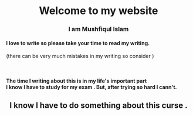 <!DOCTYPE html>
<html>
  <head>
    <title> My first html website </title>
  </head>
  <body>
    <h1><center>Welcome to my website   </center></h1>
    <h3><center> I am Mushfiqul Islam   </center></h3>
    <h4><p> I love to write so please take your time to read my writing.<br></h4>(there can be very much mistakes in my writing so consider )
    </p>
    <br>
    <h4><p>The time I writing about this is in my life's important part <br>
    I know I have to study for my exam . But, after trying so hard I cann't.
    </p></h4>
    <h2><center>I know I have to do something about this curse .</center></h2>
  </body>
      
</html>
